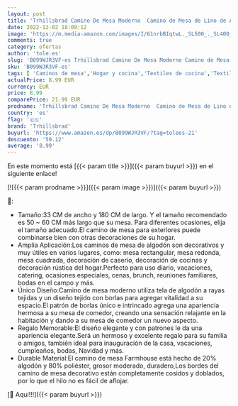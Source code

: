 ```yaml
---
layout: post
title: 'Trhillsbrad Camino De Mesa Moderno  Camino de Mesa de Lino de Algodón con borlas  Camino de Mesa de Decoración Bohemia  Hechas a Mano para Decoración De Mesa De Navidad De Boda  Azul  33 x 180 cm '
date: 2022-12-02 18:09:12
image: 'https://m.media-amazon.com/images/I/61nrbBIqtwL._SL500_._SL400_.jpg'
comments: true
category: ofertas
author: 'tole.es'
slug: 'B099WJR3VF-es Trhillsbrad Camino De Mesa Moderno Camino de Mesa de Lino...'
sku: 'B099WJR3VF-es'
tags: [ 'Caminos de mesa','Hogar y cocina','Textiles de cocina','Textiles del hogar','navidad','trhillsbrad','🇪🇸', ]
actualPrice: 8.99 EUR
currency: EUR
price: 8.99
comparePrice: 21.99 EUR
prodname: 'Trhillsbrad Camino De Mesa Moderno  Camino de Mesa de Lino de Algodón con borlas  Camino de Mesa de Decoración Bohemia  Hechas a Mano para Decoración De Mesa De Navidad De Boda  Azul  33 x 180 cm '
country: 'es'
flag: '🇪🇸'
brand: 'Trhillsbrad'
buyurl: 'https://www.amazon.es/dp/B099WJR3VF/?tag=tolees-21'
descuento: '59.12'
average: '8.99'
---
```


En este momento está [{{< param title >}}]({{< param buyurl >}}) en el siguiente enlace!

[![{{< param prodname >}}]({{< param image >}})]({{< param buyurl >}})

🔎:

- Tamaño:33 CM de ancho y 180 CM de largo. Y el tamaño recomendado es 50 ~ 60 CM más largo que su mesa. Para diferentes ocasiones, elija el tamaño adecuado.El camino de mesa para exteriores puede combinarse bien con otras decoraciones de su hogar.
- Amplia Aplicación:Los caminos de mesa de algodón son decorativos y muy útiles en varios lugares, como: mesa rectangular, mesa redonda, mesa cuadrada, decoración de caserío, decoración de cocinas y decoración rústica del hogar.Perfecto para uso diario, vacaciones, catering, ocasiones especiales, cenas, brunch, reuniones familiares, bodas en el campo y más.
- Único Diseño:Camino de mesa moderno utiliza tela de algodón a rayas tejidas y un diseño tejido con borlas para agregar vitalidad a su espacio.El patrón de borlas único e intrincado agrega una apariencia hermosa a su mesa de comedor, creando una sensación relajante en la habitación y dando a su mesa de comedor un nuevo aspecto.
- Regalo Memorable:El diseño elegante y con patrones le da una apariencia elegante.Será un hermoso y excelente regalo para su familia o amigos, también ideal para inauguración de la casa, vacaciones, cumpleaños, bodas, Navidad y más.
- Durable Material:El camino de mesa Farmhouse está hecho de 20% algodón y 80% poliéster, grosor moderado, duradero,Los bordes del camino de mesa decorativo están completamente cosidos y doblados, por lo que el hilo no es fácil de aflojar.

[🛒 Aquí!!!]({{< param buyurl >}})
